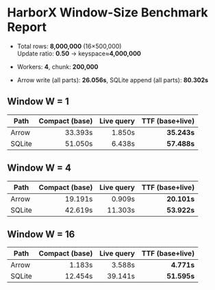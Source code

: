 # HarborX Window-Size Benchmark Report

- Total rows: **8,000,000** (16×500,000)  
  Update ratio: **0.50** → keyspace≈**4,000,000**
- Workers: **4**, chunk: **200,000**

- Arrow write (all parts): **26.056s**, SQLite append (all parts): **80.302s**

## Window W = 1
| Path | Compact (base) | Live query | TTF (base+live) |
|---|---:|---:|---:|
| Arrow | 33.393s | 1.850s | **35.243s** |
| SQLite | 51.050s | 6.438s | **57.488s** |

## Window W = 4
| Path | Compact (base) | Live query | TTF (base+live) |
|---|---:|---:|---:|
| Arrow | 19.191s | 0.909s | **20.101s** |
| SQLite | 42.619s | 11.303s | **53.922s** |

## Window W = 16
| Path | Compact (base) | Live query | TTF (base+live) |
|---|---:|---:|---:|
| Arrow | 1.183s | 3.588s | **4.771s** |
| SQLite | 12.454s | 39.141s | **51.595s** |
